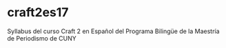 # craft2es17
Syllabus del curso Craft 2 en Español del Programa Bilingüe de la Maestría de Periodismo de CUNY
